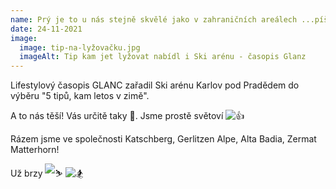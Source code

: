 ```yaml
---
name: Prý je to u nás stejně skvělé jako v zahraničních areálech ...píše Glanc
date: 24-11-2021
image:
  image: tip-na-lyžovačku.jpg
  imageAlt: Tip kam jet lyžovat nabídl i Ski arénu - časopis Glanz
---
```

Lifestylový časopis GLANC zařadil Ski arénu Karlov pod Pradědem do výběru "5 tipů, kam letos v zimě". 

A to nás těší! Vás určitě taky 💙. Jsme prostě světoví ![👍](https://static.xx.fbcdn.net/images/emoji.php/v9/t55/1.5/16/1f44d.png) 

Rázem jsme ve společnosti Katschberg, Gerlitzen Alpe, Alta Badia, Zermat Matterhorn!

 Už brzy   ﻿![⛷](https://static.xx.fbcdn.net/images/emoji.php/v9/t5/1.5/16/26f7.png) ﻿![🏂](https://static.xx.fbcdn.net/images/emoji.php/v9/t13/1.5/16/1f3c2.png)